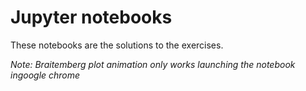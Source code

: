 # Jupyter notebooks
These notebooks are the solutions to the exercises.

*Note: Braitemberg plot animation only works launching the notebook ingoogle chrome*
